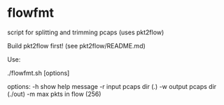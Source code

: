# flowfmt
script for splitting and trimming pcaps (uses pkt2flow)

Build pkt2flow first!
(see pkt2flow/README.md)

Use:

./flowfmt.sh [options]

 options:
 -h       show help message
 -r       input pcaps dir  (.)
 -w       output pcaps dir (./out)
 -m       max pkts in flow (256)
